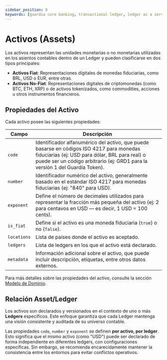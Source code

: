 ```yaml
---
sidebar_position: 0
keywords: [guardia core banking, transactional ledger, ledger as a service, assets, ias-1, ias-8]
---
```


# Activos (Assets)

Los activos representan las unidades monetarias o no monetarias utilizadas en los asientos contables dentro de un Ledger y pueden clasificarse en dos tipos principales:

- **Activos Fiat**: Representaciones digitales de monedas fiduciarias, como BRL, USD o EUR, entre otras.
- **Activos No-Fiat**: Representaciones digitales de criptomonedas (como BTC, ETH, XRP) o de activos tokenizados, como commodities, acciones u otros instrumentos financieros.

## Propiedades del Activo

Cada activo posee las siguientes propiedades:

| Campo       | Descripción |
|-------------|-----------|
| `code`      | Identificador alfanumérico del activo, que puede basarse en códigos ISO 4217 para monedas fiduciarias (ej: USD para dólar, BRL para real) o puede ser un código arbitrario (ej: GRD1 para la versión 1 del Guardia Token). |
| `number`    | Identificador numérico del activo, generalmente basado en el estándar ISO 4217 para monedas fiduciarias (ej: "840" para USD). |
| `exponent`  | Define el número de decimales utilizados para representar la fracción más pequeña del activo (ej: 2 para centavos en USD — es decir, 1 USD = 100 cents). |
| `is_fiat`   | Define si el activo es una moneda fiduciaria (`true`) o no (`false`). |
| `locations` | Lista de países donde el activo es aceptado. |
| `ledgers`   | Lista de ledgers en los que el activo está declarado. |
| `metadata`  | Información adicional sobre el activo, que puede incluir descripción, etiquetas, entre otros datos externos. |

Para más detalles sobre las propiedades del activo, consulte la sección [Modelo de Dominio](../models/index.md#assets).

## Relación Asset/Ledger

Los activos son declarados y versionados en el contexto de uno o más **Ledgers** específicos. Este enfoque garantiza que cada Ledger mantenga una visión consistente y auditada de su universo contable.

Las propiedades `code`, `number` y `exponent` se definen **por activo, por ledger**. Esto significa que el mismo activo (como "USD") puede ser declarado de forma independiente en diferentes ledgers, con configuraciones específicas. Sin embargo, se recomienda encarecidamente mantener la consistencia entre los entornos para evitar conflictos operativos.